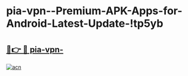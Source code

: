 # pia-vpn--Premium-APK-Apps-for-Android-Latest-Update-!tp5yb

# <h2><a href="https://7seasq.esa.edu.pl?title=pia-vpn-&ref=tp5yb">🔗👉 🔴 pia-vpn-</a></h2>

[![acn](https://github.com/user-attachments/assets/0f9c940e-d8b0-45ae-aac7-cd30a18b3e1c)](https://7seasq.esa.edu.pl?title=pia-vpn-&ref=tp5yb)

